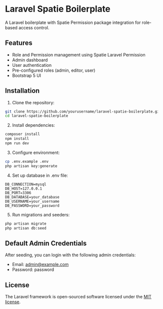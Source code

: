 # Laravel Spatie Boilerplate

A Laravel boilerplate with Spatie Permission package integration for role-based access control.

## Features

* Role and Permission management using Spatie Laravel Permission
* Admin dashboard
* User authentication
* Pre-configured roles (admin, editor, user)
* Bootstrap 5 UI

## Installation


1. Clone the repository:

```bash
git clone https://github.com/yourusername/laravel-spatie-boilerplate.git
cd laravel-spatie-boilerplate
```


2. Install dependencies:

```bash
composer install
npm install
npm run dev
```


3. Configure environment:

```bash
cp .env.example .env
php artisan key:generate
```


4. Set up database in .env file:

```
DB_CONNECTION=mysql
DB_HOST=127.0.0.1
DB_PORT=3306
DB_DATABASE=your_database
DB_USERNAME=your_username
DB_PASSWORD=your_password
```


5. Run migrations and seeders:

```bash
php artisan migrate
php artisan db:seed
```

## Default Admin Credentials

After seeding, you can login with the following admin credentials:

* Email: [admin@example.com](mailto:admin@example.com)
* Password: password

## License

The Laravel framework is open-sourced software licensed under the [MIT license](https://opensource.org/licenses/MIT).